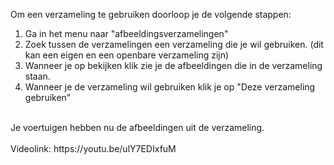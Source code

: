 Om een verzameling te gebruiken doorloop je de volgende stappen:<br/>

1. Ga in het menu naar "afbeeldingsverzamelingen"
2. Zoek tussen de verzamelingen een verzameling die je wil gebruiken. (dit kan een eigen en een openbare verzameling zijn)
3. Wanneer je op bekijken klik zie je de afbeeldingen die in de verzameling staan.
4. Wanneer je de verzameling wil gebruiken klik je op "Deze verzameling gebruiken"
<br/>
Je voertuigen hebben nu de afbeeldingen uit de verzameling.
<br/><br/>
Videolink: https://youtu.be/ulY7EDIxfuM